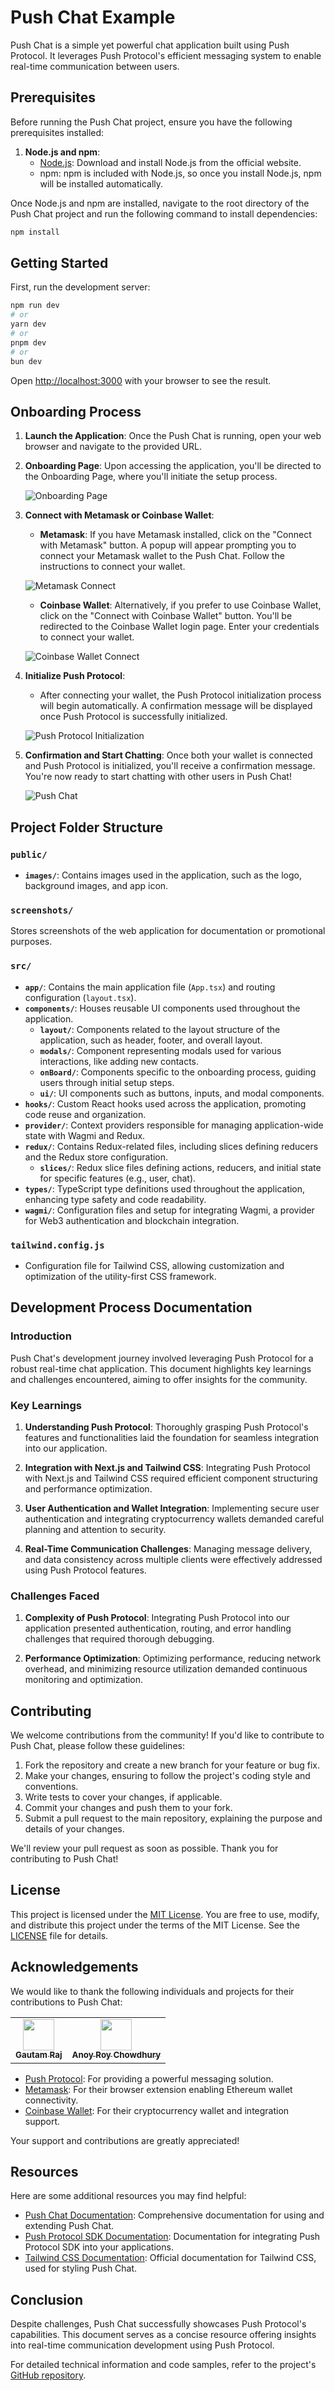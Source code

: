 # Push Chat Example

Push Chat is a simple yet powerful chat application built using Push Protocol. It leverages Push Protocol's efficient messaging system to enable real-time communication between users.

## Prerequisites

Before running the Push Chat project, ensure you have the following prerequisites installed:

1. **Node.js and npm**:
   - [Node.js](https://nodejs.org/): Download and install Node.js from the official website.
   - npm: npm is included with Node.js, so once you install Node.js, npm will be installed automatically.

Once Node.js and npm are installed, navigate to the root directory of the Push Chat project and run the following command to install dependencies:

```bash
npm install
```

## Getting Started

First, run the development server:

```bash
npm run dev
# or
yarn dev
# or
pnpm dev
# or
bun dev
```

Open [http://localhost:3000](http://localhost:3000) with your browser to see the result.

## Onboarding Process

1. **Launch the Application**: Once the Push Chat is running, open your web browser and navigate to the provided URL.

2. **Onboarding Page**: Upon accessing the application, you'll be directed to the Onboarding Page, where you'll initiate the setup process.

   ![Onboarding Page](screenshots/onboarding_page.png)

3. **Connect with Metamask or Coinbase Wallet**:

   - **Metamask**: If you have Metamask installed, click on the "Connect with Metamask" button. A popup will appear prompting you to connect your Metamask wallet to the Push Chat. Follow the instructions to connect your wallet.

   ![Metamask Connect](screenshots/metamask_connect.png)

   - **Coinbase Wallet**: Alternatively, if you prefer to use Coinbase Wallet, click on the "Connect with Coinbase Wallet" button. You'll be redirected to the Coinbase Wallet login page. Enter your credentials to connect your wallet.

   ![Coinbase Wallet Connect](screenshots/coinbase_connect.png)

4. **Initialize Push Protocol**:

   - After connecting your wallet, the Push Protocol initialization process will begin automatically. A confirmation message will be displayed once Push Protocol is successfully initialized.

   ![Push Protocol Initialization](screenshots/push_protocol_init.png)

5. **Confirmation and Start Chatting**: Once both your wallet is connected and Push Protocol is initialized, you'll receive a confirmation message. You're now ready to start chatting with other users in Push Chat!

   ![Push Chat](screenshots/push_chat.png)

## Project Folder Structure

### `public/`

- **`images/`**: Contains images used in the application, such as the logo, background images, and app icon.

### `screenshots/`

Stores screenshots of the web application for documentation or promotional purposes.

### `src/`

- **`app/`**: Contains the main application file (`App.tsx`) and routing configuration (`layout.tsx`).
- **`components/`**: Houses reusable UI components used throughout the application.
  - **`layout/`**: Components related to the layout structure of the application, such as header, footer, and overall layout.
  - **`modals/`**: Component representing modals used for various interactions, like adding new contacts.
  - **`onBoard/`**: Components specific to the onboarding process, guiding users through initial setup steps.
  - **`ui/`**: UI components such as buttons, inputs, and modal components.
- **`hooks/`**: Custom React hooks used across the application, promoting code reuse and organization.
- **`provider/`**: Context providers responsible for managing application-wide state with Wagmi and Redux.
- **`redux/`**: Contains Redux-related files, including slices defining reducers and the Redux store configuration.
  - **`slices/`**: Redux slice files defining actions, reducers, and initial state for specific features (e.g., user, chat).
- **`types/`**: TypeScript type definitions used throughout the application, enhancing type safety and code readability.
- **`wagmi/`**: Configuration files and setup for integrating Wagmi, a provider for Web3 authentication and blockchain integration.

### `tailwind.config.js`

- Configuration file for Tailwind CSS, allowing customization and optimization of the utility-first CSS framework.

## Development Process Documentation

### Introduction

Push Chat's development journey involved leveraging Push Protocol for a robust real-time chat application. This document highlights key learnings and challenges encountered, aiming to offer insights for the community.

### Key Learnings

1. **Understanding Push Protocol**: Thoroughly grasping Push Protocol's features and functionalities laid the foundation for seamless integration into our application.

2. **Integration with Next.js and Tailwind CSS**: Integrating Push Protocol with Next.js and Tailwind CSS required efficient component structuring and performance optimization.

3. **User Authentication and Wallet Integration**: Implementing secure user authentication and integrating cryptocurrency wallets demanded careful planning and attention to security.

4. **Real-Time Communication Challenges**: Managing message delivery, and data consistency across multiple clients were effectively addressed using Push Protocol features.

### Challenges Faced

1. **Complexity of Push Protocol**: Integrating Push Protocol into our application presented authentication, routing, and error handling challenges that required thorough debugging.

2. **Performance Optimization**: Optimizing performance, reducing network overhead, and minimizing resource utilization demanded continuous monitoring and optimization.

## Contributing

We welcome contributions from the community! If you'd like to contribute to Push Chat, please follow these guidelines:

1. Fork the repository and create a new branch for your feature or bug fix.
2. Make your changes, ensuring to follow the project's coding style and conventions.
3. Write tests to cover your changes, if applicable.
4. Commit your changes and push them to your fork.
5. Submit a pull request to the main repository, explaining the purpose and details of your changes.

We'll review your pull request as soon as possible. Thank you for contributing to Push Chat!

## License

This project is licensed under the [MIT License](LICENSE). You are free to use, modify, and distribute this project under the terms of the MIT License. See the [LICENSE](LICENSE) file for details.

## Acknowledgements

We would like to thank the following individuals and projects for their contributions to Push Chat:

<table>
  <tr>
    <td align="center"><a href="https://github.com/Gautam25Raj"><img src="https://avatars.githubusercontent.com/u/63155224?v=4" width="50px;" alt=""/><br /><sub><b>Gautam Raj</b></sub></a></td>
    <td align="center"><a href="https://github.com/AnoyRC"><img src="https://avatars.githubusercontent.com/u/38689344?v=4" width="50px;" alt=""/><br /><sub><b>Anoy Roy Chowdhury</b></sub></a></td>
  </tr>
</table>

- [Push Protocol](https://push.org): For providing a powerful messaging solution.
- [Metamask](https://metamask.io): For their browser extension enabling Ethereum wallet connectivity.
- [Coinbase Wallet](https://www.coinbase.com/en-gb): For their cryptocurrency wallet and integration support.

Your support and contributions are greatly appreciated!

## Resources

Here are some additional resources you may find helpful:

- [Push Chat Documentation](https://push.org/docs/chat): Comprehensive documentation for using and extending Push Chat.
- [Push Protocol SDK Documentation](https://push.org/docs): Documentation for integrating Push Protocol SDK into your applications.
- [Tailwind CSS Documentation](https://tailwindcss.com): Official documentation for Tailwind CSS, used for styling Push Chat.

## Conclusion

Despite challenges, Push Chat successfully showcases Push Protocol's capabilities. This document serves as a concise resource offering insights into real-time communication development using Push Protocol.

For detailed technical information and code samples, refer to the project's [GitHub repository](https://github.com/Push-Example-Repos/push-chat).
